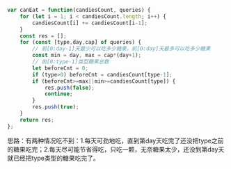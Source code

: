 ```js
var canEat = function(candiesCount, queries) {
    for (let i = 1; i < candiesCount.length; i++) {
        candiesCount[i] += candiesCount[i-1];
    }
    const res = [];
    for (const [type,day,cap] of queries) {
        // 前[0:day-1]天最少可以吃多少糖果，前[0:day]天最多可以吃多少糖果
        const min = day, max = cap*(day+1);
        // 前[0:type-1]类型糖果总数
        let beforeCnt = 0;
        if (type>0) beforeCnt = candiesCount[type-1];
        if (beforeCnt>=max||min>=candiesCount[type]) {
            res.push(false);
            continue;
        }
        res.push(true);        
    }
    return res;
};
```

思路：有两种情况吃不到：1.每天可劲地吃，直到第day天吃完了还没把type之前的糖果吃完；2.每天尽可能节省得吃，只吃一颗，无奈糖果太少，还没到第day天就已经把type类型的糖果吃完了。
